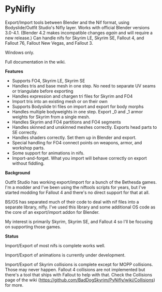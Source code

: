 # PyNifly
Export/Import tools between Blender and the Nif format, using Bodyslide/Outfit Studio's Nifly layer. Works with official Blender versions 3.0-4.1. (Blender 4.2 makes incompatible changes _again_ and will require a new release.) Can handle nifs for Skyrim LE, Skyrim SE, Fallout 4, and Fallout 76, Fallout New Vegas, and Fallout 3.

Windows only.

Full documentation in the wiki.

**Features**

* Supports FO4, Skyrim LE, Skyrim SE
* Handles tris and base mesh in one step. No need to separate UV seams or triangulate before exporting
* Handles expression and chargen tri files for Skyrim and FO4
* Import tris into an existing mesh or on their own
* Supports Bodyslide tri files on import and export for body morphs
* Handles multiple bodyweights in one step. Export _0 and _1 armor weights for Skyrim from a single mesh.
* Handles Skyrim and FO4 partitions and FO4 segments
* Handles skinned and unskinned meshes correctly. Exports head parts to SE correctly.
* Handles shaders correctly. Set them up in Blender and export.
* Special handling for FO4 connect points on weapons, armor, and workshop parts.
* Some support for animations in nifs.
* Import-and-forget. What you import will behave correctly on export without fiddling.

**Background**

Outfit Studio has working export/import for a bunch of the Bethesda games. I'm a modder and I've been using the niftools scripts for years, but I've started modding for Fallout 4 and there's no direct support for that at all.

BS/OS has separated much of their code to deal with nif files into a separate library, nifly. I've used this library and some additional OS code as the core of an export/import addon for Blender. 

My interest is primarily Skyrim, Skyrim SE, and Fallout 4 so I'll be focusing on supporting those games. 

**Status**

Import/Export of most nifs is complete works well. 

Import/Export of animations is currently under development.

Import/Export of Skyrim collisions is complete except for MOPP collisions. Those may never happen. Fallout 4 collisions are not implemented but there's a tool that ships with Fallout to help with that. Check the Collisions page of the wiki (https://github.com/BadDogSkyrim/PyNifly/wiki/Collisions) for more.
